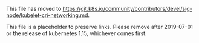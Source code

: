 This file has moved to https://git.k8s.io/community/contributors/devel/sig-node/kubelet-cri-networking.md.

This file is a placeholder to preserve links.  Please remove after 2019-07-01 or the release of kubernetes 1.15, whichever comes first.
